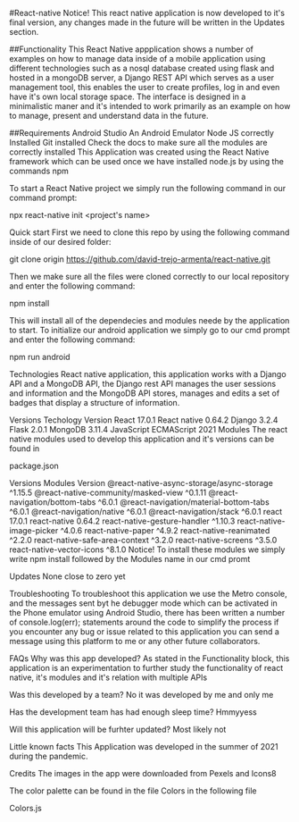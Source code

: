 #React-native
Notice!
This react native application is now developed to it's final version, any changes made in the future will be written in the Updates section.

##Functionality
This React Native appplication shows a number of examples on how to manage data inside of a mobile application using different technologies such as a nosql database created using flask and hosted in a mongoDB server, a Django REST API which serves as a user management tool, this enables the user to create profiles, log in and even have it's own local storage space. The interface is designed in a minimalistic maner and it's intended to work primarily as an example on how to manage, present and understand data in the future.

##Requirements
Android Studio
An Android Emulator
Node JS correctly Installed
Git installed
Check the docs to make sure all the modules are correctly installed
This Application was created using the React Native framework which can be used once we have installed node.js by using the commands npm

To start a React Native project we simply run the following command in our command prompt:

npx react-native init <project's name>

Quick start
First we need to clone this repo by using the following command inside of our desired folder:

git clone origin https://github.com/david-trejo-armenta/react-native.git

Then we make sure all the files were cloned correctly to our local repository and enter the following command:

npm install

This will install all of the dependecies and modules neede by the application to start. To initialize our android application we simply go to our cmd prompt and enter the following command:

npm run android

Technologies
React native application, this application works with a Django API and a MongoDB API, the Django rest API manages the user sessions and information and the MongoDB API stores, manages and edits a set of badges that display a structure of information.

Versions
Techology	Version
React	17.0.1
React native	0.64.2
Django	3.2.4
Flask	2.0.1
MongoDB	3.11.4
JavaScript	ECMAScript 2021
Modules
The react native modules used to develop this application and it's versions can be found in

package.json

Versions
Modules	Version
@react-native-async-storage/async-storage	^1.15.5
@react-native-community/masked-view	^0.1.11
@react-navigation/bottom-tabs	^6.0.1
@react-navigation/material-bottom-tabs	^6.0.1
@react-navigation/native	^6.0.1
@react-navigation/stack	^6.0.1
react	17.0.1
react-native	0.64.2
react-native-gesture-handler	^1.10.3
react-native-image-picker	^4.0.6
react-native-paper	^4.9.2
react-native-reanimated	^2.2.0
react-native-safe-area-context	^3.2.0
react-native-screens	^3.5.0
react-native-vector-icons	^8.1.0
Notice!
To install these modules we simply write npm install followed by the Modules name in our cmd promt

Updates
None close to zero yet

Troubleshooting
To troubleshoot this application we use the Metro console, and the messages sent byt he debugger mode which can be activated in the Phone emulator using Android Studio, there has been written a number of console.log(err); statements around the code to simplify the process if you encounter any bug or issue related to this application you can send a message using this platform to me or any other future collaborators.

FAQs
Why was this app developed?
As stated in the Functionality block, this application is an experimentation to further study the functionality of react native, it's modules and it's relation with multiple APIs

Was this developed by a team?
No it was developed by me and only me

Has the development team has had enough sleep time?
Hmmyyess

Will this application will be furhter updated?
Most likely not

Little known facts
This Application was developed in the summer of 2021 during the pandemic.

Credits
The images in the app were downloaded from Pexels and Icons8

The color palette can be found in the file Colors in the following file

Colors.js

